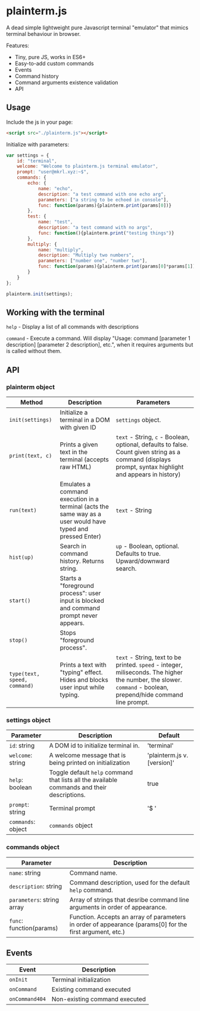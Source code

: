 
# plainterm.js

A dead simple lightweight pure Javascript terminal "emulator" that mimics terminal behaviour in browser.

Features:

 - Tiny, pure JS, works in ES6+
 - Easy-to-add custom commands
 - Events
 - Command history
 - Command arguments existence validation
 - API


## Usage

Include the js in your page:

```html
<script src="./plainterm.js"></script>
```

Initialize with parameters:

```javascript
var settings = {
    id: "terminal", 
    welcome: "Welcome to plainterm.js terminal emulator", 
    prompt: "user@mkrl.xyz:~$",
    commands: {
        echo: {
            name: "echo", 
            description: "a test command with one echo arg", 
            parameters: ["a string to be echoed in console"],
            func: function(params){plainterm.print(params[0])} 
        },
        test: {
            name: "test", 
            description: "a test command with no args", 
            func: function(){plainterm.print("testing things")} 
        },
        multiply: {
            name: "multiply",
            description: "Multiply two numbers",
            parameters: ["number one", "number two"],
            func: function(params){plainterm.print(params[0]*params[1])}
        }
    }
};

plainterm.init(settings);
```

## Working with the terminal

`help` - Display a list of all commands with descriptions

`command` - Execute a command. Will display "Usage: command [parameter 1 description] [parameter 2 description], etc.", when it requires arguments but is called without them.

## API

### plainterm object

| Method  | Description | Parameters |
| ------------- | ------------- | ------------- |
| `init(settings)`  | Initialize a terminal in a DOM with given ID | `settings` object. |
| `print(text, c)`  | Prints a given text in the terminal (accepts raw HTML)  | `text` - String, `c` - Boolean, optional, defaults to false. Count given string as a command (displays prompt, syntax highlight and appears in history) |
| `run(text)`  | Emulates a command execution in a terminal (acts the same way as a user would have typed and pressed Enter)  | `text` - String |
| `hist(up)`  | Search in command history. Returns string.  | `up` - Boolean, optional. Defaults to true. Upward/downward search. |
| `start()`  | Starts a "foreground process": user input is blocked and command prompt never appears. |  |
| `stop()`  | Stops "foreground process". |  |
| `type(text, speed, command)`  | Prints a text with "typing" effect. Hides and blocks user input while typing. | `text` - String, text to be printed. `speed` - integer, miliseconds. The higher the number, the slower. `command` - boolean, prepend/hide command line prompt. |

### settings object

| Parameter  | Description | Default |
| ------------- | ------------- | ------------- |
| `id`: string | A DOM id to initialize terminal in. | 'terminal' |
| `welcome`: string | A welcome message that is being printed on initialization | 'plainterm.js v. [version]' |
| `help`: boolean | Toggle default `help` command that lists all the available commands and their descriptions. | true |
| `prompt`: string | Terminal prompt | '$ ' |
| `commands`: object | `commands` object |  |

### commands object

| Parameter  | Description | 
| ------------- | ------------- | 
| `name`: string | Command name. | 
| `description`: string | Command description, used for the default `help` command. | 
| `parameters`: string array | Array of strings that desribe command line arguments in order of appearance. | 
| `func`: function(params) | Function. Accepts an array of parameters in order of appearance (params[0] for the first argument, etc.) | 



## Events

| Event  | Description 
| ------------- | ------------- |
| `onInit`  | Terminal initialization |
| `onCommand`  | Existing command executed |
| `onCommand404`  | Non-existing command executed |